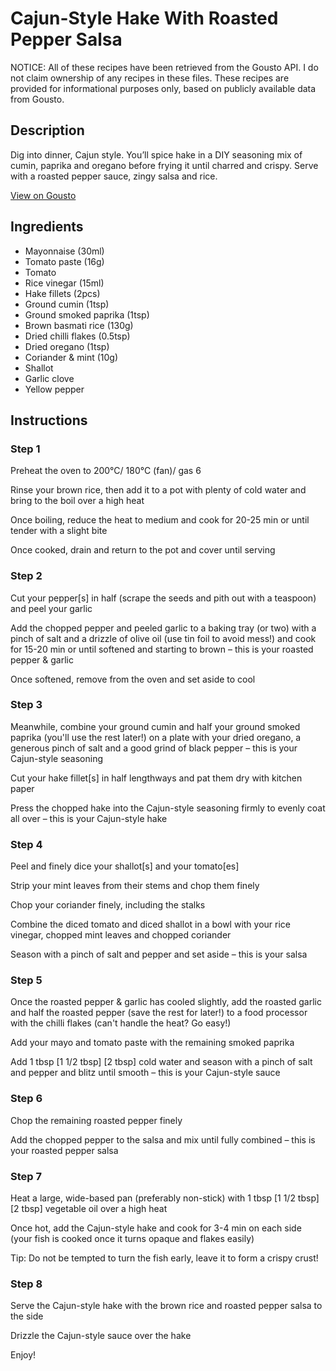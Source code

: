 # Cajun-Style Hake With Roasted Pepper Salsa

NOTICE: All of these recipes have been retrieved from the Gousto API. I do not claim ownership of any recipes in these files. These recipes are provided for informational purposes only, based on publicly available data from Gousto.

## Description

Dig into dinner, Cajun style. You’ll spice hake in a DIY seasoning mix of cumin, paprika and oregano before frying it until charred and crispy. Serve with a roasted pepper sauce, zingy salsa and rice.

[View on Gousto](https://www.gousto.co.uk/recipes/cookbook/cajun-style-hake-with-roasted-pepper-salsa)

## Ingredients

- Mayonnaise (30ml)
- Tomato paste (16g)
- Tomato
- Rice vinegar (15ml)
- Hake fillets (2pcs)
- Ground cumin (1tsp)
- Ground smoked paprika (1tsp)
- Brown basmati rice (130g)
- Dried chilli flakes (0.5tsp)
- Dried oregano (1tsp)
- Coriander & mint (10g)
- Shallot
- Garlic clove
- Yellow pepper

## Instructions


### Step 1

Preheat the oven to 200°C/ 180°C (fan)/ gas 6

Rinse your brown rice, then add it to a pot with plenty of cold water and bring to the boil over a high heat

Once boiling, reduce the heat to medium and cook for 20-25 min or until tender with a slight bite

Once cooked, drain and return to the pot and cover until serving


### Step 2

Cut your pepper[s] in half (scrape the seeds and pith out with a teaspoon) and peel your garlic

Add the chopped pepper and peeled garlic to a baking tray (or two) with a pinch of salt and a drizzle of olive oil (use tin foil to avoid mess!) and cook for 15-20 min or until softened and starting to brown – this is your roasted pepper & garlic

Once softened, remove from the oven and set aside to cool


### Step 3

Meanwhile, combine your ground cumin and half your ground smoked paprika (you'll use the rest later!) on a plate with your dried oregano, a generous pinch of salt and a good grind of black pepper – this is your Cajun-style seasoning

Cut your hake fillet[s] in half lengthways and pat them dry with kitchen paper

Press the chopped hake into the Cajun-style seasoning firmly to evenly coat all over – this is your Cajun-style hake


### Step 4

Peel and finely dice your shallot[s] and your tomato[es]

Strip your mint leaves from their stems and chop them finely

Chop your coriander finely, including the stalks

Combine the diced tomato and diced shallot in a bowl with your rice vinegar, chopped mint leaves and chopped coriander

Season with a pinch of salt and pepper and set aside – this is your salsa


### Step 5

Once the roasted pepper & garlic has cooled slightly, add the roasted garlic and half the roasted pepper (save the rest for later!) to a food processor with the chilli flakes (can't handle the heat? Go easy!)

Add your mayo and tomato paste with the remaining smoked paprika

Add 1 tbsp <span class="text-purple">[1 1/2 tbsp]</span> <span class="text-danger">[2 tbsp]</span> cold water and season with a pinch of salt and pepper and blitz until smooth – this is your Cajun-style sauce


### Step 6

Chop the remaining roasted pepper finely

Add the chopped pepper to the salsa and mix until fully combined – this is your roasted pepper salsa


### Step 7

Heat a large, wide-based pan (preferably non-stick) with 1 tbsp <span class="text-purple">[1 1/2 tbsp]</span><span class="text-danger"> [2 tbsp] </span>vegetable oil over a high heat

Once hot, add the Cajun-style hake and cook for 3-4 min on each side (your fish is cooked once it turns opaque and flakes easily)

Tip: Do not be tempted to turn the fish early, leave it to form a crispy crust!

### Step 8

Serve the Cajun-style hake with the brown rice and roasted pepper salsa to the side

Drizzle the Cajun-style sauce over the hake

Enjoy!


